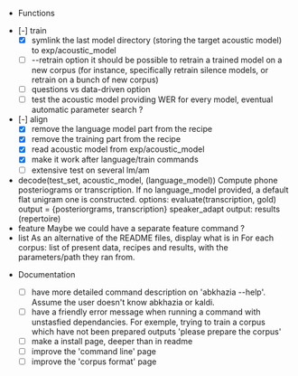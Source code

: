 <!-- -*-org-*- this comment force org-mode in emacs -->

* Functions

 - [-] train
   - [X] symlink the last model directory (storing the target acoustic
     model) to exp/acoustic_model
   - [ ] --retrain option
     it should be possible to retrain a trained model on a new corpus
     (for instance, specifically retrain silence models, or retrain on a
     bunch of new corpus)
   - [ ] questions vs data-driven option
   - [ ] test the acoustic model
     providing WER for every model, eventual automatic parameter search ?
 - [-] align
   - [X] remove the language model part from the recipe
   - [X] remove the training part from the recipe
   - [X] read acoustic model from exp/acoustic_model
   - [X] make it work after language/train commands
   - [ ] extensive test on several lm/am
 - decode(test_set, acoustic_model, (language_model))
   Compute phone posteriograms or transcription. If no language_model
   provided, a default flat unigram one is constructed.  options:
   evaluate(transcription, gold) output = {posteriorgrams,
   transcription} speaker_adapt output: results (repertoire)
 - feature
   Maybe we could have a separate feature command ?
 - list
   As an alternative of the README files, display what is in
   <data-directory> For each corpus: list of present data, recipes and
   results, with the parameters/path they ran from.

* Documentation

  - [ ] have more detailed command description on 'abkhazia <command>
    --help'. Assume the user doesn't know abkhazia or kaldi.
  - [ ] have a friendly error message when running a command with
    unstasfied dependancies. For exemple, trying to train a corpus
    which have not been prepared outputs 'please prepare the corpus'
  - [ ] make a install page, deeper than in readme
  - [ ] improve the 'command line' page
  - [ ] improve the 'corpus format' page

